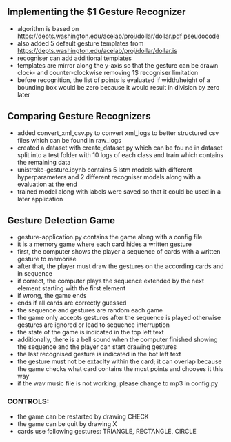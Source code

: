 ## Implementing the $1 Gesture Recognizer

- algorithm is based on https://depts.washington.edu/acelab/proj/dollar/dollar.pdf pseudocode
- also added 5 default gesture templates from https://depts.washington.edu/acelab/proj/dollar/dollar.js
- recogniser can add additional templates
- templates are mirror along the y-axis so that the gesture can be drawn clock- and counter-clockwise removing 1$ recogniser limitation
- before recognition, the list of points is evaluated if width/height of a bounding box would be zero because it would result in division by zero later

## Comparing Gesture Recognizers

- added convert_xml_csv.py to convert xml_logs to better structured csv files which can be found in raw_logs
- created a dataset with create_dataset.py which can be fou nd in dataset split into a test folder with 10 logs of each class and train which contains the remaining data
- unistroke-gesture.ipynb contains 5 lstm models with different hyperparameters and 2 different recogniser models along with a evaluation at the end
- trained model along with labels were saved so that it could be used in a later application

## Gesture Detection Game

- gesture-application.py contains the game along with a config file
- it is a memory game where each card hides a written gesture
- first, the computer shows the player a sequence of cards with a written gesture to memorise
- after that, the player must draw the gestures on the according cards and in sequence
- if correct, the computer plays the sequence extended by the next element starting with the first element
- if wrong, the game ends
- ends if all cards are correctly guessed
- the sequence and gestures are random each game
- the game only accepts gestures after the sequence is played otherwise gestures are ignored or lead to sequence interruption
- the state of the game is indicated in the top left text
- additionally, there is a bell sound when the computer finished showing the sequence and the player can start drawing gestures
- the last recognised gesture is indicated in the bot left text
- the gesture must not be extaclty within the card; it can overlap because the game checks what card contains the most points and chooses it this way
- if the wav music file is not working, please change to mp3 in config.py

### CONTROLS:

- the game can be restarted by drawing CHECK
- the game can be quit by drawing X
- cards use following gestures: TRIANGLE, RECTANGLE, CIRCLE
